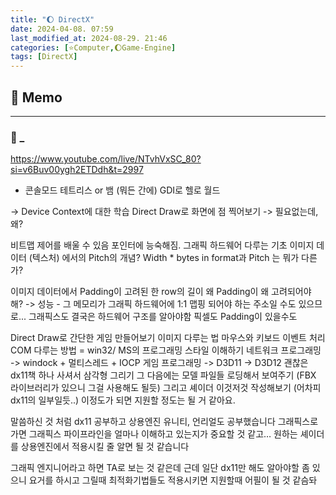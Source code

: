 ```yaml
---
title: "🌔 DirectX"
date: 2024-04-08. 07:59
last_modified_at: 2024-08-29. 21:46
categories: [⭐Computer,🌔Game-Engine]
tags: [DirectX]
---
```


## 💫 Memo

---

### 🫧 _

<https://www.youtube.com/live/NTvhVxSC_80?si=v6Buv00ygh2ETDdh&t=2997>

- 콘솔모드 테트리스 or 뱀 (뭐든 간에)
GDI로 헬로 월드

-> Device Context에 대한 학습
Direct Draw로 화면에 점 찍어보기
-> 필요없는데, 왜?

비트맵 제어를 배울 수 있음
포인터에 능숙해짐.
그래픽 하드웨어 다루는 기초
이미지 데이터 (텍스처) 에서의 Pitch의 개념?
Width * bytes in format과 Pitch 는 뭐가 다른가?

이미지 데이터에서 Padding이 고려된 한 row의 길이
왜 Padding이 왜 고려되어야 해?
-> 성능 - 그 메모리가 그래픽 하드웨어에 1:1 맵핑 되어야 하는 주소일 수도 있으므로...
그래픽스도 결국은 하드웨어 구조를 알아야함
픽셀도 Padding이 있을수도

Direct Draw로 간단한 게임 만들어보기
이미지 다루는 법
마우스와 키보드 이벤트 처리
COM 다루는 방법 = win32/ MS의 프로그래밍 스타일 이해하기
네트워크 프로그래밍 -> windock + 멀티스레드 + IOCP
게임 프로그래밍 -> D3D11 -> D3D12
괜찮은 dx11책 하나 사셔서 삼각형 그리기
그 다음에는 모델 파일들 로딩해서 보여주기 (FBX 라이브러리가 있으니 그걸 사용해도 될듯)
그리고 셰이더 이것저것 작성해보기 (어차피 dx11의 일부일듯..)
이정도가 되면 지원할 정도는 될 거 같아요.

말씀하신 것 처럼 dx11 공부하고 상용엔진 유니티, 언리얼도 공부했습니다
그래픽스로 가면 그래픽스 파이프라인을 얼마나 이해하고 있는지가 중요할 것 같고… 원하는 셰이더를 상용엔진에서 적용시킬 줄 알면 될 것 같습니다

그래픽 엔지니어라고 하면 TA로 보는 것 같은데
근데 일단 dx11만 해도 알아야할 좀 있으니
요거를 하시고 그릴때 최적화기법들도 적용시키면 지원할때 어필이 될 것 같슴돠
